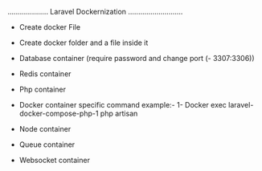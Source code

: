 .................... Laravel Dockernization ...........................

- Create docker File
- Create docker folder and a file inside it
- Database container (require password and change port (- 3307:3306))
- Redis container
- Php container

- Docker container specific command example:-
  1- Docker exec laravel-docker-compose-php-1 php artisan

- Node container
- Queue container
- Websocket container